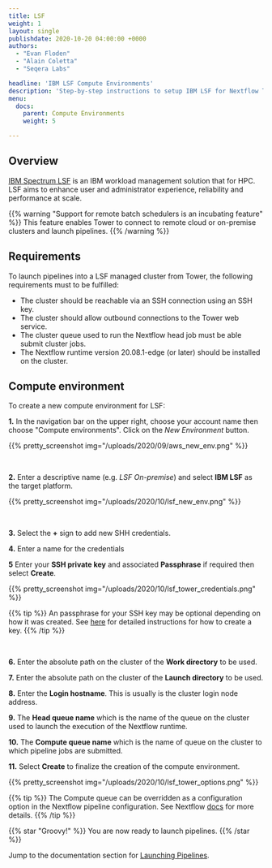 ```yaml
---
title: LSF
weight: 1
layout: single
publishdate: 2020-10-20 04:00:00 +0000
authors:
  - "Evan Floden"
  - "Alain Coletta"
  - "Seqera Labs"

headline: 'IBM LSF Compute Environments'
description: 'Step-by-step instructions to setup IBM LSF for Nextflow Tower.'
menu:
  docs:
    parent: Compute Environments
    weight: 5

---
```

## Overview

[IBM Spectrum LSF](https://www.ibm.com/products/hpc-workload-management/details) is an IBM workload management solution that for HPC. LSF aims to enhance user and administrator experience, reliability and performance at scale.

{{% warning "Support for remote batch schedulers is an incubating feature" %}}
This feature enables Tower to connect to remote cloud or on-premise clusters and launch pipelines.
{{% /warning %}}

## Requirements

To launch pipelines into a LSF managed cluster from Tower, the following requirements must to be fulfilled:

* The cluster should be reachable via an SSH connection using an SSH key.
* The cluster should allow outbound connections to the Tower web service.
* The cluster queue used to run the Nextflow head job must be able submit cluster jobs.
* The Nextflow runtime version 20.08.1-edge (or later) should be installed on the cluster.


## Compute environment

To create a new compute environment for LSF:

**1.** In the navigation bar on the upper right, choose your account name then choose "Compute environments". Click on the *New Environment* button.

{{% pretty_screenshot img="/uploads/2020/09/aws_new_env.png" %}}

<br>

**2.** Enter a descriptive name (e.g. *LSF On-premise*) and select **IBM LSF** as the target platform.

{{% pretty_screenshot img="/uploads/2020/10/lsf_new_env.png" %}}

<br>

**3.** Select the **+** sign to add new SHH credentials.

**4.** Enter a name for the credentials

**5** Enter your **SSH private key** and associated **Passphrase** if required then select **Create**.

{{% pretty_screenshot img="/uploads/2020/10/lsf_tower_credentials.png" %}}

{{% tip %}}
An passphrase for your SSH key may be optional depending on how it was created. See [here](https://docs.github.com/en/free-pro-team@latest/github/authenticating-to-github/generating-a-new-ssh-key-and-adding-it-to-the-ssh-agent) for detailed instructions for how to create a key.
{{% /tip %}}

<br>

**6.** Enter the absolute path on the cluster of the **Work directory** to be used.

**7.** Enter the absolute path on the cluster of the **Launch directory** to be used.

**8.** Enter the **Login hostname**. This is usually is the cluster login node address.

**9.** The **Head queue name** which is the name of the queue on the cluster used to launch the execution of the Nextflow runtime.

**10.** The **Compute queue name** which is the name of queue on the cluster to which pipeline jobs are submitted.

**11.** Select **Create** to finalize the creation of the compute environment.

{{% pretty_screenshot img="/uploads/2020/10/lsf_tower_options.png" %}}

{{% tip %}}
The Compute queue can be overridden as a configuration option in the Nextflow pipeline configuration. See Nextflow [docs](https://www.nextflow.io/docs/latest/process.html#queue) for more details.
{{% /tip %}}

{{% star "Groovy!" %}}
You are now ready to launch pipelines.
{{% /star %}}

Jump to the documentation section for [Launching Pipelines](/docs/launch/overview/).
